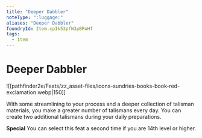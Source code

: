 ```yaml
---
title: "Deeper Dabbler"
noteType: ":luggage:"
aliases: "Deeper Dabbler"
foundryId: Item.cpIk53pfW3pBRuHf
tags:
  - Item
---
```


# Deeper Dabbler
![[pathfinder2e/Feats/zz_asset-files/icons-sundries-books-book-red-exclamation.webp|150]]

With some streamlining to your process and a deeper collection of talisman materials, you make a greater number of talismans every day. You can create two additional talismans during your daily preparations.

**Special** You can select this feat a second time if you are 14th level or higher.
